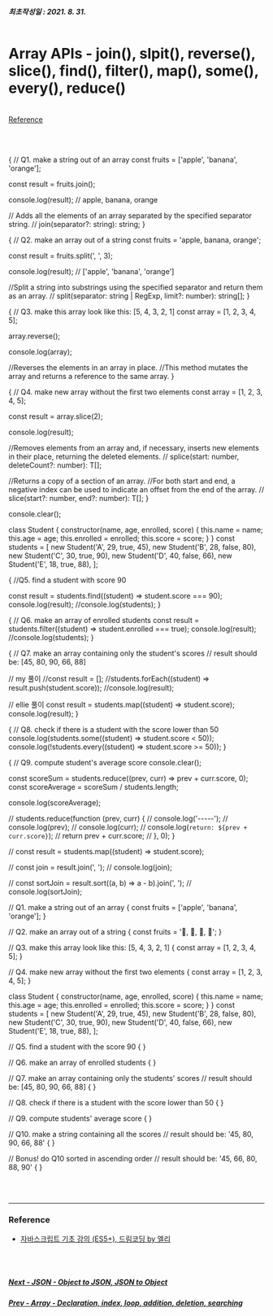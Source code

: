##### 최초작성일 : 2021. 8. 31.<br><br>

# Array APIs - join(), slpit(), reverse(), slice(), find(), filter(), map(), some(), every(), reduce()

[]()  
[Reference](#reference)

<br><br>

{
// Q1. make a string out of an array
const fruits = ['apple', 'banana', 'orange'];

const result = fruits.join();

console.log(result);
// apple, banana, orange

// Adds all the elements of an array separated by the specified separator string.
// join(separator?: string): string;
}

{
// Q2. make an array out of a string
const fruits = 'apple, banana, orange';

const result = fruits.split(', ', 3);

console.log(result);
// ['apple', 'banana', 'orange']

//Split a string into substrings using the specified separator and return them as an array.
// split(separator: string | RegExp, limit?: number): string[];
}

{
// Q3. make this array look like this: [5, 4, 3, 2, 1]
const array = [1, 2, 3, 4, 5];

array.reverse();

console.log(array);

//Reverses the elements in an array in place.
//This method mutates the array and returns a reference to the same array.
}

{
// Q4. make new array without the first two elements
const array = [1, 2, 3, 4, 5];

const result = array.slice(2);

console.log(result);

//Removes elements from an array and, if necessary, inserts new elements in their place, returning the deleted elements.
// splice(start: number, deleteCount?: number): T[];

//Returns a copy of a section of an array.
//For both start and end, a negative index can be used to indicate an offset from the end of the array.
// slice(start?: number, end?: number): T[];
}

console.clear();

class Student {
constructor(name, age, enrolled, score) {
this.name = name;
this.age = age;
this.enrolled = enrolled;
this.score = score;
}
}
const students = [
new Student('A', 29, true, 45),
new Student('B', 28, false, 80),
new Student('C', 30, true, 90),
new Student('D', 40, false, 66),
new Student('E', 18, true, 88),
];

{
//Q5. find a student with score 90

const result = students.find((student) => student.score === 90);
console.log(result);
//console.log(students);
}

{
// Q6. make an array of enrolled students
const result = students.filter((student) => student.enrolled === true);
console.log(result);
//console.log(students);
}

{
// Q7. make an array containing only the student's scores
// result should be: [45, 80, 90, 66, 88]

// my 풀이
//const result = [];
//students.forEach((student) => result.push(student.score));
//console.log(result);

// ellie 풀이
const result = students.map((student) => student.score);
console.log(result);
}

{
// Q8. check if there is a student with the score lower than 50
console.log(students.some((student) => student.score < 50));
console.log(!students.every((student) => student.score >= 50));
}

{
// Q9. compute student's average score
console.clear();

const scoreSum = students.reduce((prev, curr) => prev + curr.score, 0);
const scoreAverage = scoreSum / students.length;

console.log(scoreAverage);

// students.reduce(function (prev, curr) {
// console.log('-----');
// console.log(prev);
// console.log(curr);
// console.log(`return: ${prev + curr.score}`);
// return prev + curr.score;
// }, 0);
}

// const result = students.map((student) => student.score);

// const join = result.join(', ');
// console.log(join);

// const sortJoin = result.sort((a, b) => a - b).join(', ');
// console.log(sortJoin);

// Q1. make a string out of an array
{
const fruits = ['apple', 'banana', 'orange'];
}

// Q2. make an array out of a string
{
const fruits = '🍎, 🥝, 🍌, 🍒';
}

// Q3. make this array look like this: [5, 4, 3, 2, 1]
{
const array = [1, 2, 3, 4, 5];
}

// Q4. make new array without the first two elements
{
const array = [1, 2, 3, 4, 5];
}

class Student {
constructor(name, age, enrolled, score) {
this.name = name;
this.age = age;
this.enrolled = enrolled;
this.score = score;
}
}
const students = [
new Student('A', 29, true, 45),
new Student('B', 28, false, 80),
new Student('C', 30, true, 90),
new Student('D', 40, false, 66),
new Student('E', 18, true, 88),
];

// Q5. find a student with the score 90
{
}

// Q6. make an array of enrolled students
{
}

// Q7. make an array containing only the students' scores
// result should be: [45, 80, 90, 66, 88]
{
}

// Q8. check if there is a student with the score lower than 50
{
}

// Q9. compute students' average score
{
}

// Q10. make a string containing all the scores
// result should be: '45, 80, 90, 66, 88'
{
}

// Bonus! do Q10 sorted in ascending order
// result should be: '45, 66, 80, 88, 90'
{
}

<br><br>

---

### **Reference**

- [자바스크립트 기초 강의 (ES5+), 드림코딩 by 엘리](https://www.youtube.com/playlist?list=PLv2d7VI9OotTVOL4QmPfvJWPJvkmv6h-2)

<br><br>

##### [Next - JSON - Object to JSON, JSON to Object](/Javascript/basic_13_json.md)

##### [Prev - Array - Declaration, index, loop, addition, deletion, searching](/Javascript/basic_11_array.md)
